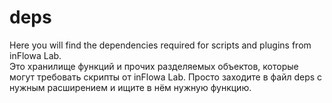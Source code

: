 # deps
Here you will find the dependencies required for scripts and plugins from inFlowa Lab.  
Это хранилище функций и прочих разделяемых объектов, которые могут требовать скрипты от inFlowa Lab. Просто заходите в файл deps с нужным расширением и ищите в нём нужную функцию.
